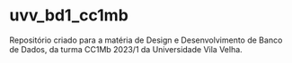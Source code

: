 # uvv_bd1_cc1mb
Repositório criado para a matéria de Design e Desenvolvimento de Banco de Dados, da turma CC1Mb 2023/1 da Universidade Vila Velha.
